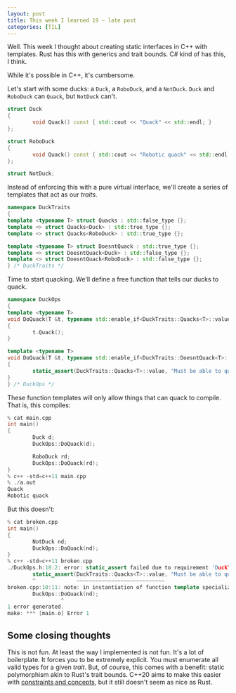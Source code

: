 ```yaml
---
layout: post
title: This week I learned 19 — late post
categories: [TIL]
---
```


Well. This week I thought about creating static interfaces in C++ with templates.
Rust has this with generics and trait bounds. C# kind of has this, I think.

While it's possible in C++, it's cumbersome.

Let's start with some ducks: a `Duck`, a `RoboDuck`, and a `NotDuck`. `Duck` and
`RoboDuck` can `Quack`, but `NotDuck` can't.
```c++
struct Duck
{
        void Quack() const { std::cout << "Quack" << std::endl; }
};

struct RoboDuck
{
        void Quack() const { std::cout << "Robotic quack" << std::endl; }
};

struct NotDuck;
```

Instead of enforcing this with a pure virtual interface, we'll create a series
of templates that act as our *traits*.
```c++
namespace DuckTraits
{
template <typename T> struct Quacks : std::false_type {};
template <> struct Quacks<Duck> : std::true_type {};
template <> struct Quacks<RoboDuck> : std::true_type {};

template <typename T> struct DoesntQuack : std::true_type {};
template <> struct DoesntQuack<Duck> : std::false_type {};
template <> struct DoesntQuack<RoboDuck> : std::false_type {};
} /* DuckTraits */
```

Time to start quacking. We'll define a free function that tells our ducks to
quack.
```c++
namespace DuckOps
{
template <typename T>
void DoQuack(T &t, typename std::enable_if<DuckTraits::Quacks<T>::value>::type* = 0)
{
        t.Quack();
}

template <typename T>
void DoQuack(T &t, typename std::enable_if<DuckTraits::DoesntQuack<T>::value>::type* = 0)
{
        static_assert(DuckTraits::Quacks<T>::value, "Must be able to quack!");
}
} /* DuckOps */
```

These function templates will only allow things that can quack to compile. That
is, this compiles:
```c++
% cat main.cpp
int main()
{
        Duck d;
        DuckOps::DoQuack(d);

        RoboDuck rd;
        DuckOps::DoQuack(rd);
}
% c++ -std=c++11 main.cpp
% ./a.out
Quack
Robotic quack
```

But this doesn't:
```c++
% cat broken.cpp
int main()
{
        NotDuck nd;
        DuckOps::DoQuack(nd);
}
% c++ -std=c++11 broken.cpp
./DuckOps.h:18:2: error: static_assert failed due to requirement 'DuckTraits::Quacks<NotDuck>::value' "Must be able to quack!"
        static_assert(DuckTraits::Quacks<T>::value, "Must be able to quack!");
        ^             ~~~~~~~~~~~~~~~~~~~~~~~~~~~~
broken.cpp:10:11: note: in instantiation of function template specialization 'DuckOps::DoQuack<NotDuck>' requested here
        DuckOps::DoQuack(nd);
                 ^
1 error generated.
make: *** [main.o] Error 1
```

## Some closing thoughts

This is not fun. At least the way I implemented is not fun. It's a lot of
boilerplate. It forces you to be extremely explicit. You must enumerate all
valid types for a given *trait*. But, of course, this comes with a benefit:
static polymorphism akin to Rust's trait bounds. C++20 aims to make this easier
with [constraints and concepts][cpp], but it still doesn't seem as nice as Rust.

[cpp]: https://en.cppreference.com/w/cpp/language/constraints

